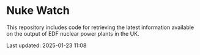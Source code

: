 # Nuke Watch

This repository includes code for retrieving the latest information available on the output of EDF nuclear power plants in the UK.

Last updated: 2025-01-23 11:08
